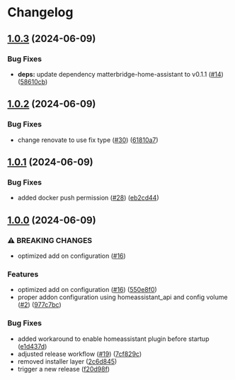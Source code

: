 # Changelog

## [1.0.3](https://github.com/t0bst4r/matterbridge-home-assistant-addon/compare/v1.0.2...v1.0.3) (2024-06-09)


### Bug Fixes

* **deps:** update dependency matterbridge-home-assistant to v0.1.1 ([#14](https://github.com/t0bst4r/matterbridge-home-assistant-addon/issues/14)) ([58610cb](https://github.com/t0bst4r/matterbridge-home-assistant-addon/commit/58610cba972da0b488932a8e7448ebc05c27014f))

## [1.0.2](https://github.com/t0bst4r/matterbridge-home-assistant-addon/compare/v1.0.1...v1.0.2) (2024-06-09)


### Bug Fixes

* change renovate to use fix type ([#30](https://github.com/t0bst4r/matterbridge-home-assistant-addon/issues/30)) ([61810a7](https://github.com/t0bst4r/matterbridge-home-assistant-addon/commit/61810a77a904c8d399f82aa9f1d183bab7df6c61))

## [1.0.1](https://github.com/t0bst4r/matterbridge-home-assistant-addon/compare/v1.0.0...v1.0.1) (2024-06-09)


### Bug Fixes

* added docker push permission ([#28](https://github.com/t0bst4r/matterbridge-home-assistant-addon/issues/28)) ([eb2cd44](https://github.com/t0bst4r/matterbridge-home-assistant-addon/commit/eb2cd442a2b03e3fd40bdb10f37338c0715738ad))

## [1.0.0](https://github.com/t0bst4r/matterbridge-home-assistant-addon/compare/v0.1.0...v1.0.0) (2024-06-09)


### ⚠ BREAKING CHANGES

* optimized add on configuration ([#16](https://github.com/t0bst4r/matterbridge-home-assistant-addon/issues/16))

### Features

* optimized add on configuration ([#16](https://github.com/t0bst4r/matterbridge-home-assistant-addon/issues/16)) ([550e8f0](https://github.com/t0bst4r/matterbridge-home-assistant-addon/commit/550e8f082b35790dd66edecc4ea49f9a3ad94b98))
* proper addon configuration using homeassistant_api and config volume ([#2](https://github.com/t0bst4r/matterbridge-home-assistant-addon/issues/2)) ([977c7bc](https://github.com/t0bst4r/matterbridge-home-assistant-addon/commit/977c7bc7c453bb4694c7b849981eeb3cf3544bd7))


### Bug Fixes

* added workaround to enable homeassistant plugin before startup ([e1d437d](https://github.com/t0bst4r/matterbridge-home-assistant-addon/commit/e1d437df08eb0a6656409134e0a22b66f756d978))
* adjusted release workflow ([#19](https://github.com/t0bst4r/matterbridge-home-assistant-addon/issues/19)) ([7cf829c](https://github.com/t0bst4r/matterbridge-home-assistant-addon/commit/7cf829cff21848bb03a3d94f76754e7848fa3d25))
* removed installer layer ([2c6d845](https://github.com/t0bst4r/matterbridge-home-assistant-addon/commit/2c6d8452c8b82d8e3615f0c4f3c06e4e80ca5446))
* trigger a new release ([f20d98f](https://github.com/t0bst4r/matterbridge-home-assistant-addon/commit/f20d98fb69453d7183fb3eda28fc458ad25f0073))
